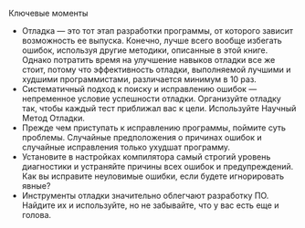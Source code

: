 Ключевые моменты

* Отладка — это тот этап разработки программы, от которого зависит возможность ее выпуска. Конечно, лучше всего вообще
  избегать ошибок, используя другие методики, описанные в этой книге. Однако потратить время на улучшение навыков
  отладки все же стоит, потому что эффективность отладки, выполняемой лучшими и худшими программистами, различается
  минимум в 10 раз.
* Систематичный подход к поиску и исправлению ошибок — непременное условие успешности отладки. Организуйте отладку так,
  чтобы каждый тест приближал вас к цели. Используйте Научный Метод Отладки.
* Прежде чем приступать к исправлению программы, поймите суть проблемы. Случайные предположения о причинах ошибок и
  случайные исправления только ухудшат программу.
* Установите в настройках компилятора самый строгий уровень диагностики и устраняйте причины всех ошибок и
  предупреждений. Как вы исправите неуловимые ошибки, если будете игнорировать явные?
* Инструменты отладки значительно облегчают разработку ПО. Найдите их и используйте, но не забывайте, что у вас есть еще
  и голова.
